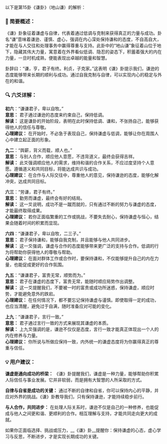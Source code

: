 以下是第15卦《谦卦》（地山谦）的解析：

### 🌱 简要概述：

《谦》卦象征着谦虚与自律，代表着通过低调与克制来获得真正的力量与成功。卦名“谦”意味着谦逊、谨慎、虚心，强调在内心深处保持谦和的态度，不自高自大，才能在与人交往和处理事务中赢得尊重与支持。此卦中的“地山谦”象征着山位于地下，隐藏其伟大力量，寓意着在外界看似低调、隐忍的姿态下，积蓄着强大的内在力量，一旦时机成熟，便能表现出卓越的能量和智慧。

卦辞曰：“谦，亨，君子有终。利贞，子克家。”这表明《谦》卦提示我们，谦逊的态度能够带来长期的顺利与成功。通过自我克制与自律，可以实现内心的稳定与外在的和谐。

### 🔍 六爻详解：

__初六__：“谦谦君子，卑以自牧。”  
__意思：__ 君子通过谦逊的态度来约束自己，保持低调。  
__解读：__ 这是谦卦的开始阶段，表明在此时保持低调、谦和，不张扬自己，能够获得他人的信任与尊敬。  
__心理建议：__ 在开始时，不必急于表现自己，保持谦虚与低调，能够让你在周围人心中建立起正面的形象。

__九二__：“舆薪，背义而载，顺人也。”  
__意思：__ 与别人合作，顺应他人意愿，不违背道义，最终会获得吉祥。  
__解读：__ 此爻强调顺应他人的需求，维持和谐的合作关系，不应过度坚持个人意愿。遵循道义和共同目标，将能达成共识与成功。  
__心理建议：__ 在合作与人际交往中，尊重他人的意见，保持谦逊的态度，能够化解冲突，达成共同目标。

__六三__：“劳谦，君子有终。”  
__意思：__ 勤劳而谦虚，最终会有好的结局。  
__解读：__ 这一爻说明，成功不是一蹴而就的，只有通过不断的努力与谦虚的态度，才能最终取得成果。  
__心理建议：__ 若你正面临繁重的工作或挑战，不要失去耐心，保持谦虚与恒心，结果会随着时间的积累而显现。

__六四__：“谦谦君子，卑以自牧，二三子。”  
__意思：__ 君子保持谦和，能够自我克制，并且能够与他人共同进步。  
__解读：__ 这一爻强调，谦虚与合作的态度能够带来更广泛的支持与合作。低调的行为将帮助你获得他人的尊敬与帮助。  
__心理建议：__ 在面对群体工作或合作时，要保持谦和，不仅能够提升自己的内在力量，也能促成更好的合作氛围。

__九五__：“谦谦君子，富贵无常，顺势而为。”  
__意思：__ 君子在谦虚的态度下，富贵无常，能随时顺应局势作出调整。  
__解读：__ 这一爻提醒我们，不要被一时的富贵或成功所迷惑，保持谦虚，顺应时势，才能避免意外的跌宕。  
__心理建议：__ 在任何情况下，都不要忘记保持谦虚与谨慎。即使取得一定的成功，也应当清醒，避免过于自满，随时准备应对可能的变化。

__上九__：“谦谦君子，言行一致。”  
__意思：__ 君子通过言行一致的方式来展现其谦虚的本质。  
__解读：__ 上九爻强调的是，谦逊不仅仅是态度，言行一致才能真正体现出一个人的内在修养与力量。  
__心理建议：__ 你所说与所做应保持一致，内外统一的谦虚态度将为你赢得真正的尊重与信任。

### 💡 用户建议：

__谦虚是通向成功的桥梁：__ 《谦》卦提醒我们，谦虚是一种力量，能够帮助你积累人际信任与事业发展。它并非软弱，而是拥有大智慧的人所采取的方式。

__自律与自省是成功的关键：__ 通过不断的自律和自省，你可以保持内心的平静，并应对外界的挑战。《谦》卦教导我们，只有保持谦逊，才能持续稳步前行。

__与人合作，共同进步：__ 在处理人际关系时，谦逊不仅是自己的一种修养，也能促成与他人之间更和谐、更顺利的合作。相互理解与支持，才能共同走向更大的成就。

如果你正面临选择、挑战或压力，__《谦》卦__提醒你：保持谦虚的心态，虚心学习与反思，不断进步，才是实现长期成功的关键。

